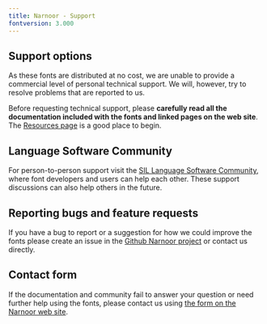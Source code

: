 ```yaml
---
title: Narnoor - Support
fontversion: 3.000
---
```


## Support options

As these fonts are distributed at no cost, we are unable to provide a commercial level of personal technical support. We will, however, try to resolve problems that are reported to us.

Before requesting technical support, please **carefully read all the documentation included with the fonts and linked pages on the web site**. The [Resources page](resources.md) is a good place to begin.

## Language Software Community

For person-to-person support visit the [SIL Language Software Community](https://community.software.sil.org/c/silfonts), where font developers and users can help each other. These support discussions can also help others in the future.

## Reporting bugs and feature requests

If you have a bug to report or a suggestion for how we could improve the fonts please create an issue in the [Github Narnoor project](https://github.com/silnrsi/font-narnoor/issues) or contact us directly.

## Contact form

If the documentation and community fail to answer your question or need further help using the fonts, please contact us using [the form on the Narnoor web site](https://software.sil.org/narnoor/#contact).
